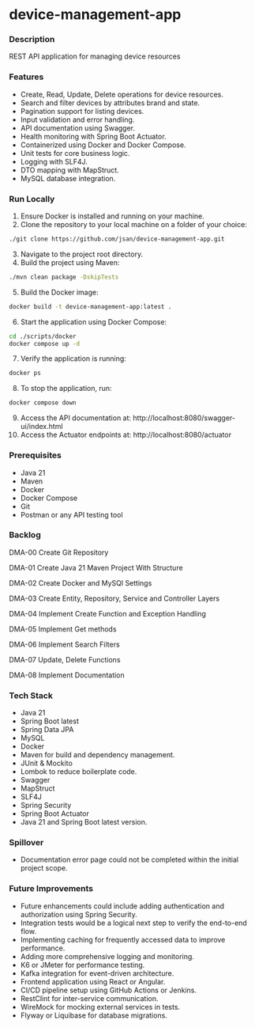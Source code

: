 # device-management-app

### Description 
REST API application for managing device resources

### Features
- Create, Read, Update, Delete operations for device resources.
- Search and filter devices by attributes brand and state.
- Pagination support for listing devices.
- Input validation and error handling.
- API documentation using Swagger.
- Health monitoring with Spring Boot Actuator.
- Containerized using Docker and Docker Compose.
- Unit tests for core business logic.
- Logging with SLF4J.
- DTO mapping with MapStruct.
- MySQL database integration.

### Run Locally
1. Ensure Docker is installed and running on your machine.
2. Clone the repository to your local machine on a folder of your choice:
```bash
./git clone https://github.com/jsan/device-management-app.git 
```
3. Navigate to the project root directory.
4. Build the project using Maven: 
```bash
./mvn clean package -DskipTests 
```
5. Build the Docker image:
```bash
docker build -t device-management-app:latest . 
```
6. Start the application using Docker Compose:
```bash
cd ./scripts/docker
docker compose up -d
```
7. Verify the application is running:
```bash
docker ps
```
8. To stop the application, run:
```bash
docker compose down
```
9. Access the API documentation at: http://localhost:8080/swagger-ui/index.html
10. Access the Actuator endpoints at: http://localhost:8080/actuator

### Prerequisites
- Java 21
- Maven
- Docker
- Docker Compose
- Git
- Postman or any API testing tool

### Backlog

DMA-00 Create Git Repository

DMA-01 Create Java 21 Maven Project With Structure

DMA-02 Create Docker and MySQl Settings

DMA-03 Create Entity, Repository, Service and Controller Layers

DMA-04 Implement Create Function and Exception Handling

DMA-05 Implement Get methods

DMA-06 Implement Search Filters

DMA-07 Update, Delete Functions

DMA-08 Implement Documentation

### Tech Stack
- Java 21
- Spring Boot latest
- Spring Data JPA
- MySQL
- Docker
- Maven for build and dependency management.
- JUnit & Mockito
- Lombok to reduce boilerplate code.
- Swagger
- MapStruct
- SLF4J
- Spring Security
- Spring Boot Actuator
- Java 21 and Spring Boot latest version.

### Spillover
- Documentation error page could not be completed within the initial project scope.

### Future Improvements
- Future enhancements could include adding authentication and authorization using Spring Security.
- Integration tests would be a logical next step to verify the end-to-end flow.
- Implementing caching for frequently accessed data to improve performance.
- Adding more comprehensive logging and monitoring.
- K6 or JMeter for performance testing.
- Kafka integration for event-driven architecture.
- Frontend application using React or Angular.
- CI/CD pipeline setup using GitHub Actions or Jenkins.
- RestClint for inter-service communication.
- WireMock for mocking external services in tests.
- Flyway or Liquibase for database migrations.
